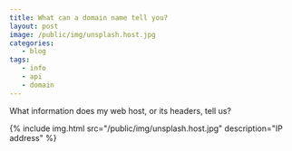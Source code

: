 ```yaml
---
title: What can a domain name tell you?
layout: post
image: /public/img/unsplash.host.jpg
categories:
   - blog
tags:
   - info
   - api
   - domain
---
```

What information does my web host, or its headers, tell us?


{%
include img.html
src="/public/img/unsplash.host.jpg"
description="IP address"
%}

